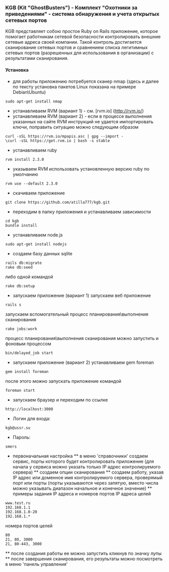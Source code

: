 ###  KGB (Kit "GhostBusters") -  Комплект "Охотники за приведениями" - система обнаружения и учета открытых сетевых портов
KGB представляет собою простое Ruby on Rails приложение, которое помогает работникам сетевой безопасности контролировать внешние сетевые адреса своей компании.
Такой контроль достигается сканирование сетевых портов и сравнением списка легитимных сетевых портов (разрешенных для использования в организации) с результатами сканирования.

#### Установка
* для работы приложению потребуется сканер nmap (здесь и далее по тексту установка пакетов Linux показана на примере Debian\Ubuntu)
```
sudo apt-get install nmap
```
* устанавливаем RVM (вариант 1) - см. [rvm.io] (http://rvm.io/)
* устанавливаем RVM (вариант 2) - если в процессе выполнения указанных на сайте RVM инструкций не удается импортировать ключи, поправить ситуацию можно следующим образом
```
curl -sSL https://rvm.io/mpapis.asc | gpg --import -
\curl -sSL https://get.rvm.io | bash -s stable
```
* устанавливаем ruby
```
rvm install 2.3.0
```
* указываем RVM использовать установленную версию ruby по умолчанию
```
rvm use --default 2.3.0
```
* скачиваем приложение
```
git clone https://github.com/atilla777/kgb.git
```
* переходим в папку приложения и устанавливаем зависимости
```
cd kgb
bundle install
```
* устанавливаем node.js
```
sudo apt-get install nodejs
```
* создаем базу данных sqlite
```
rails db:migrate
rake db:seed
```
либо одной командой
```
rake db:setup
```
* запускаем приложение (вариант 1)
запускаем веб приложение
```
rails s
```
запускаем вспомогательный процесс планирования\выполнения сканирования
```
rake jobs:work
```
процесс планирования\выполнения сканирования можно запустить и фоновым процессом
```
bin/delayed_job start
```
* запускаем приложение (вариант 2)
устанавливаем gem foreman
```
gem install foreman
```
после этого можно запускать приложение командой
```
foreman start
```
* запускаем браузер и переходим по ссылке
```
http://localhost:3000
```
* Логин для входа:
```
kgb@ussr.su
```
* Пароль:
```
smers
```
* первоначальная настройка
** в меню 'справочники' создаем сервиc, порты которого будет контролировать приложение (для начала у сервиса можно указать только IP адрес контролируемого сервера)
** создаем опции сканирования
** создаем работу, указав IP адрес или доменное имя контролируемого сервера, проверямый порт или порты (порты указываются через запятую, вместо числа можно указывать диапазон начальное и конечное значение) 
** примеры задания IP адреса и номеров портов
IP адреса целей
```
www.test.ru
192.168.1.1
192.168.1.0-20
192.168.1.*
```
номера портов целей
```
80
21, 80, 3000
21, 80-443, 3000
```
** после создания работы ее можно запустить кликнув по значку лупы
** после завершения сканирования, его результаты можно посмотреть в меню 'панель управления'
